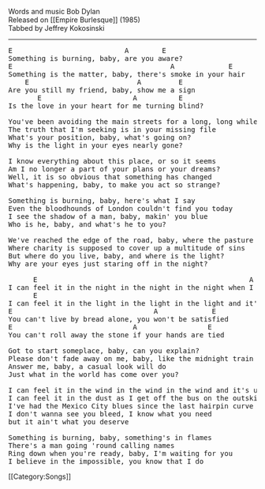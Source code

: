 Words and music Bob Dylan<br>
Released on [[Empire Burlesque]] (1985)<br>
Tabbed by Jeffrey Kokosinski

----
<pre class="verse">
E                           A        E
Something is burning, baby, are you aware?
E                                      A             E
Something is the matter, baby, there's smoke in your hair
    E                          A         E
Are you still my friend, baby, show me a sign
       E                      A          E
Is the love in your heart for me turning blind?

You've been avoiding the main streets for a long, long while
The truth that I'm seeking is in your missing file
What's your position, baby, what's going on?
Why is the light in your eyes nearly gone?

I know everything about this place, or so it seems
Am I no longer a part of your plans or your dreams?
Well, it is so obvious that something has changed
What's happening, baby, to make you act so strange?

Something is burning, baby, here's what I say
Even the bloodhounds of London couldn't find you today
I see the shadow of a man, baby, makin' you blue
Who is he, baby, and what's he to you?

We've reached the edge of the road, baby, where the pasture begins
Where charity is supposed to cover up a multitude of sins
But where do you live, baby, and where is the light?
Why are your eyes just staring off in the night?

      E                                                   A          E          E
I can feel it in the night in the night in the night when I think of you
      E                                                       A         E
I can feel it in the light in the light in the light and it's got to be true
E                                  A             E
You can't live by bread alone, you won't be satisfied
E                             A                 E
You can't roll away the stone if your hands are tied

Got to start someplace, baby, can you explain?
Please don't fade away on me, baby, like the midnight train
Answer me, baby, a casual look will do
Just what in the world has come over you?

I can feel it in the wind in the wind in the wind and it's upside down
I can feel it in the dust as I get off the bus on the outskirts of town
I've had the Mexico City blues since the last hairpin curve
I don't wanna see you bleed, I know what you need
but it ain't what you deserve

Something is burning, baby, something's in flames
There's a man going 'round calling names
Ring down when you're ready, baby, I'm waiting for you
I believe in the impossible, you know that I do
</pre>

[[Category:Songs]]